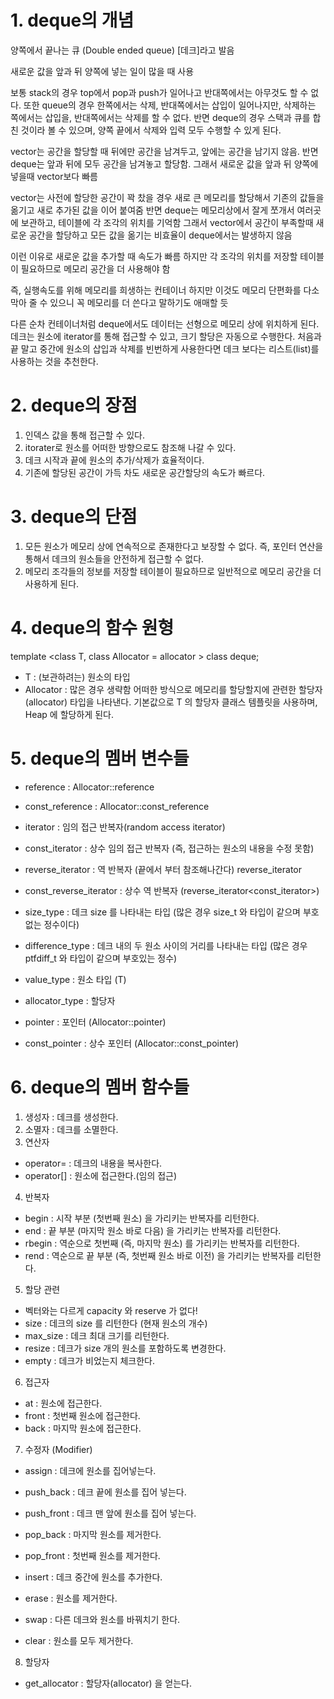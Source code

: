 # 1. deque의 개념
양쪽에서 끝나는 큐 (Double ended queue)
[데크]라고 발음

새로운 값을 앞과 뒤 양쪽에 넣는 일이 많을 때 사용

보통 stack의 경우 top에서 pop과 push가 일어나고 반대쪽에서는 아무것도 할 수 없다. 
또한 queue의 경우 한쪽에서는 삭제, 반대쪽에서는 삽입이 일어나지만, 삭제하는 쪽에서는 삽입을, 반대쪽에서는 삭제를 할 수 없다.
반면 deque의 경우 스택과 큐를 합친 것이라 볼 수 있으며, 양쪽 끝에서 삭제와 입력 모두 수행할 수 있게 된다.

vector는 공간을 할당할 때 뒤에만 공간을 남겨두고, 앞에는 공간을 남기지 않음.
반면 deque는 앞과 뒤에 모두 공간을 남겨놓고 할당함.
그래서 새로운 값을 앞과 뒤 양쪽에 넣을때 vector보다 빠름

vector는 사전에 할당한 공간이 꽉 찼을 경우 새로 큰 메모리를 할당해서 기존의 값들을 옮기고 새로 추가된 값을 이어 붙여줌
반면 deque는 메모리상에서 잘게 쪼개서 여러곳에 보관하고, 테이블에 각 조각의 위치를 기억함
그래서 vector에서 공간이 부족할때 새로운 공간을 할당하고 모든 값을 옮기는 비효율이 deque에서는 발생하지 않음

이런 이유로 새로운 값을 추가할 때 속도가 빠름
하지만 각 조각의 위치를 저장할 테이블이 필요하므로 메모리 공간을 더 사용해야 함

즉, 실행속도를 위해 메모리를 희생하는 컨테이너
하지만 이것도 메모리 단편화를 다소 막아 줄 수 있으니 꼭 메모리를 더 쓴다고 말하기도 애매할 듯

다른 순차 컨테이너처럼 deque에서도 데이터는 선형으로 메모리 상에 위치하게 된다.
데크는 원소에 iterator를 통해 접근할 수 있고, 크기 할당은 자동으로 수행한다.
처음과 끝 말고 중간에 원소의 삽입과 삭제를 빈번하게 사용한다면 데크 보다는 리스트(list)를 사용하는 것을 추천한다.
  
  
# 2. deque의 장점
1) 인덱스 값을 통해 접근할 수 있다.
2) itorater로 원소를 어떠한 방향으로도 참조해 나갈 수 있다.
3) 데크 시작과 끝에 원소의 추가/삭제가 효율적이다.
4) 기존에 할당된 공간이 가득 차도 새로운 공간할당의 속도가 빠르다.


# 3. deque의 단점
1) 모든 원소가 메모리 상에 연속적으로 존재한다고 보장할 수 없다. 즉, 포인터 연산을 통해서 데크의 원소들을 안전하게 접근할 수 없다.
2) 메모리 조각들의 정보를 저장할 테이블이 필요하므로 일반적으로 메모리 공간을 더 사용하게 된다.


# 4. deque의 함수 원형
template <class T, class Allocator = allocator<T> >
class deque;
- T : (보관하려는) 원소의 타입
- Allocator : 많은 경우 생략함
              어떠한 방식으로 메모리를 할당할지에 관련한 할당자(allocator) 타입을 나타낸다. 
              기본값으로 T 의 할당자 클래스 템플릿을 사용하며, Heap 에 할당하게 된다.
  
# 5. deque의 멤버 변수들
- reference : Allocator::reference
- const_reference : Allocator::const_reference

- iterator : 임의 접근 반복자(random access iterator)
- const_iterator : 상수 임의 접근 반복자 (즉, 접근하는 원소의 내용을 수정 못함)
- reverse_iterator : 역 반복자 (끝에서 부터 참조해나간다) reverse_iterator<iterator>
- const_reverse_iterator : 상수 역 반복자 (reverse_iterator<const_iterator>)

- size_type : 데크 size 를 나타내는 타입 (많은 경우 size_t 와 타입이 같으며 부호없는 정수이다)

- difference_type : 데크 내의 두 원소 사이의 거리를 나타내는 타입 (많은 경우 ptfdiff_t 와 타입이 같으며 부호있는 정수)

- value_type : 원소 타입 (T)

- allocator_type : 할당자

- pointer : 포인터 (Allocator::pointer)
- const_pointer : 상수 포인터 (Allocator::const_pointer)

  
# 6. deque의 멤버 함수들
1) 생성자 : 데크를 생성한다.
2) 소멸자 : 데크를 소멸한다.
3) 연산자
  - operator= : 데크의 내용을 복사한다.
  - operator[] : 원소에 접근한다.(임의 접근)

4) 반복자
  - begin : 시작 부분 (첫번째 원소) 을 가리키는 반복자를 리턴한다.
  - end : 끝 부분 (마지막 원소 바로 다음) 을 가리키는 반복자를 리턴한다.
  - rbegin : 역순으로 첫번째 (즉, 마지막 원소) 를 가리키는 반복자를 리턴한다.
  - rend : 역순으로 끝 부분 (즉, 첫번째 원소 바로 이전) 을 가리키는 반복자를 리턴한다.

5) 할당 관련
  - 벡터와는 다르게 capacity 와 reserve 가 없다!
  - size : 데크의 size 를 리턴한다 (현재 원소의 개수)
  - max_size : 데크 최대 크기를 리턴한다.
  - resize : 데크가 size 개의 원소를 포함하도록 변경한다.
  - empty : 데크가 비었는지 체크한다.

6) 접근자
  - at : 원소에 접근한다.
  - front : 첫번째 원소에 접근한다.
  - back : 마지막 원소에 접근한다.

7) 수정자 (Modifier)
  - assign : 데크에 원소를 집어넣는다.
  
  - push_back : 데크 끝에 원소를 집어 넣는다.
  - push_front : 데크 맨 앞에 원소를 집어 넣는다.
  - pop_back : 마지막 원소를 제거한다.
  - pop_front : 첫번째 원소를 제거한다.

  - insert : 데크 중간에 원소를 추가한다.

  - erase : 원소를 제거한다.
  - swap : 다른 데크와 원소를 바꿔치기 한다.
  - clear : 원소를 모두 제거한다.

8) 할당자
  - get_allocator : 할당자(allocator) 을 얻는다.
